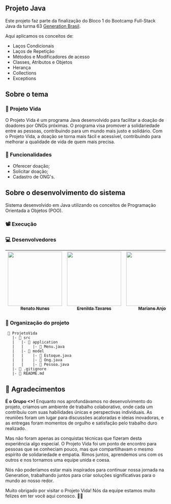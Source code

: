 <Logo>
 
 ## Projeto Java ##

Este projeto faz parte da finalização do Bloco 1 do Bootcamp Full-Stack Java da turma 63 [Generation Brasil](https://brazil.generation.org/).

Aqui aplicamos os conceitos de:
- Laços Condicionais
- Laços de Repetição
- Métodos e Modificadores de acesso
- Classes, Atributos e Objetos       
- Herança
- Collections
- Exceptions

## Sobre o tema  
### 🍧 Projeto Vida ###
O Projeto Vida é um programa Java desenvolvido para facilitar a doação de doadores por ONGs próximas. O programa visa promover a solidariedade entre as pessoas, contribuindo para um mundo mais justo e solidário. Com o Projeto Vida, a doação se torna mais fácil e acessível, contribuindo para melhorar a qualidade de vida de quem mais precisa.
  
### 📑 Funcionalidades
- Oferecer doação;
- Solicitar doação;
- Cadastro de ONG's.

## Sobre o desenvolvimento do sistema
Sistema desenvolvido em Java utilizando os conceitos de Programação Orientada a Objetos (POO).

### 📽 Execução
<gif>
 
### 💻 Desenvolvedores
[<img src="https://avatars.githubusercontent.com/u/115853196?s=96&v=4" width=170 > <br> <sub> Renato Nunes </sub>](https://github.com/renatonunes74) | [<img src="https://avatars.githubusercontent.com/u/118860220?v=4" width=170 > <br> <sub> Erenilda Tavares </sub>](https://github.com/ErenildaTavares) | [<img src="https://avatars.githubusercontent.com/u/100323487?v=4" width=170 > <br> <sub> Mariane Anjos </sub>](https://github.com/MarianeAnjos) | [<img src="https://avatars.githubusercontent.com/u/123598080?v=4" width=170 > <br> <sub> Larissa Senezio </sub>](https://github.com/lariaparecida) | [<img src="https://avatars.githubusercontent.com/u/127238370?v=4" width=170 > <br> <sub> Renan Gonçalves </sub>](https://github.com/RenanG7)
| :---: | :---: | :---: | :---: | :---: |

### 📏 Organização do projeto
```
 📁 ProjetoVida
   |- 📁 src
   |   |- 📁 application
   |   |    |- 📑 Menu.java
   |   |- 📁 model
   |   |    |- 📑 Estoque.java
   |   |    |- 📑 Ong.java
   |   |    |- 📑 Pessoa.java
   |- 📑 .gitignore
   |- 📑 README.md
```
  
## 💟 Agradecimentos ##
**É o Grupo <>!**
Enquanto nos aprofundávamos no desenvolvimento do projeto, criamos um ambiente de trabalho colaborativo, onde cada um contribuiu com suas habilidades únicas e perspectivas individuais. As reuniões foram um lugar para discussões acaloradas e ideias inovadoras, e as entregas foram momentos de orgulho e satisfação pelo trabalho duro realizado.

Mas não foram apenas as conquistas técnicas que fizeram desta experiência algo especial. O Projeto Vida foi um ponto de encontro para pessoas que se conheciam pouco, mas que compartilhavam o mesmo espírito de solidariedade e empatia. Rimos juntos, aprendemos uns com os outros e nos tornamos uma equipe unida e coesa.

Nós não poderíamos estar mais inspirados para continuar nossa jornada na Generation, trabalhando juntos para criar soluções significativas para o mundo ao nosso redor. 

Muito obrigado por visitar o Projeto Vida! Nós da equipe estamos muito felizes em ter você aqui conosco. 🍰🍵
